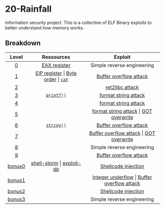 # 20-Rainfall

Information security project. This is a collection of ELF Binary exploits to better understand how memory works.

## Breakdown

| Level | Ressources | Exploit |
| :-: | :-: | :-: |
| [0](./level0/README.md) | [EAX register](https://www.tutorialspoint.com/assembly_programming/assembly_registers.htm) | Simple reverse engineering |
| [1](./level1/README.md) | [EIP register](https://security.stackexchange.com/questions/129499/what-does-eip-stand-for) \| [Byte order](https://en.wikipedia.org/wiki/Endianness) \| [`cat`](https://man7.org/linux/man-pages/man1/cat.1.html) | [Buffer overflow attack](https://en.wikipedia.org/wiki/Buffer_overflow) |
| [2](./level2/README.md) | | [ret2libc attack](https://shellblade.net/files/docs/ret2libc.pdf) |
| [3](./level3/README.md) | [`printf()`](https://linux.die.net/man/3/printf) | [format string attack](https://infosecwriteups.com/exploiting-format-string-vulnerability-97e3d588da1b) |
| [4](./level4/README.md) | |  [format string attack](https://infosecwriteups.com/exploiting-format-string-vulnerability-97e3d588da1b) |
| [5](./level5/README.md) | |  [format string attack](https://infosecwriteups.com/exploiting-format-string-vulnerability-97e3d588da1b) \| [GOT overwrite](https://infosecwriteups.com/got-overwrite-bb9ff5414628) |
| [6](./level6/README.md) | [`strcpy()`](https://linux.die.net/man/3/fgets) | [Buffer overflow attack](https://en.wikipedia.org/wiki/Buffer_overflow) |
| [7](./level7/README.md) | | [Buffer overflow attack](https://en.wikipedia.org/wiki/Buffer_overflow) \| [GOT overwrite](https://infosecwriteups.com/got-overwrite-bb9ff5414628) |
| [8](./level8/README.md) | | Simple reverse engineering |
| [9](./level9/README.md) | | [Buffer overflow attack](https://en.wikipedia.org/wiki/Buffer_overflow) |
| [bonus0](./bonus0/README.md) | [shell-storm](http://shell-storm.org/shellcode/) \| [exploit-db](https://www.exploit-db.com/) | [Shellcode injection](https://en.wikipedia.org/wiki/Shellcode) |
| [bonus1](./bonus1/README.md) | | [Integer underflow](https://en.wikipedia.org/wiki/Integer_overflow) \| [Buffer overflow attack](https://en.wikipedia.org/wiki/Buffer_overflow) |
| [bonus2](./bonus2/README.md) | | [Shellcode injection](https://en.wikipedia.org/wiki/Shellcode) |
| [bonus3](./bonus3/README.md) | | Simple reverse engineering |

